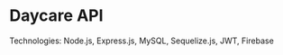 # <span id="tjidtitle">Daycare API</span>

<div>Technologies: <span id="tjidtechs">Node.js, Express.js, MySQL, Sequelize.js, JWT, Firebase</span></div>
<br />
